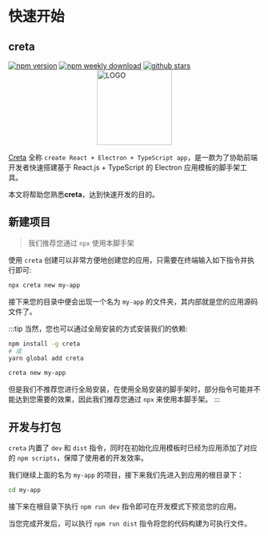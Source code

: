 # 快速开始

## creta

<div style="width: 100%; display: flex;">
  <a href="https://www.npmjs.com/package/creta">
    <img src="https://badgen.net/npm/v/creta" alt="npm version" />
  </a>
  &nbsp;
  <a href="https://www.npmjs.com/package/creta">
    <img src="https://badgen.net/npm/dw/creta" alt="npm weekly download" />
  </a>
  &nbsp;
  <a href="https://github.com/ch1ny/creta/stargazers">
    <img src="https://badgen.net/github/stars/ch1ny/creta" alt="github stars" />
  </a>
</div>

<div style="width: 100%; display: flex; justify-content: center;">
  <img src="/assets/favicon.svg" alt="LOGO" width="150" />
</div>

[Creta](https://github.com/ch1ny/creta) 全称 `create React + Electron + TypeScript app`，是一款为了协助前端开发者快速搭建基于 React.js + TypeScript 的 Electron 应用模板的脚手架工具。

本文将帮助您熟悉**creta**，达到快速开发的目的。

## 新建项目

> 我们推荐您通过 `npx` 使用本脚手架

使用 `creta` 创建可以非常方便地创建您的应用，只需要在终端输入如下指令并执行即可:

```bash
npx creta new my-app
```

接下来您的目录中便会出现一个名为 `my-app` 的文件夹，其内部就是您的应用源码文件了。

:::tip
当然，您也可以通过全局安装的方式安装我们的依赖:
```bash
npm install -g creta
# 或
yarn global add creta

creta new my-app
```
但是我们不推荐您进行全局安装，在使用全局安装的脚手架时，部分指令可能并不能达到您需要的效果，因此我们推荐您通过 `npx` 来使用本脚手架。
:::

## 开发与打包

`creta` 内置了 `dev` 和 `dist` 指令，同时在初始化应用模板时已经为应用添加了对应的 `npm scripts`，保障了使用者的开发效率。

我们继续上面的名为 `my-app` 的项目，接下来我们先进入到应用的根目录下：
```bash
cd my-app
```

接下来在根目录下执行 `npm run dev` 指令即可在开发模式下预览您的应用。

当您完成开发后，可以执行 `npm run dist` 指令将您的代码构建为可执行文件。
